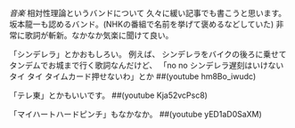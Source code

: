 *音楽* 相対性理論というバンドについて
久々に緩い記事でも書こうと思います。
坂本龍一も認めるバンド。(NHKの番組で名前を挙げて褒めるなどしていた)
非常に歌詞が斬新。なかなか気楽に聞けて良い。

「シンデレラ」とかおもしろい。
例えば、
シンデレラをバイクの後ろに乗せてタンデムでお城まで行く歌詞なんだけど、
「no no シンデレラ遅刻はいけないタイ タイ タイムカード押せないわ」とか
##(youtube hm8Bo_iwudc)

「テレ東」とかもいいです。
##(youtube Kja52vcPsc8)

「マイハートハードピンチ」もなかなか。
##(youtube yED1aD0SaXM)

